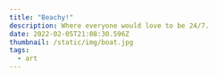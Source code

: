 ```yaml
---
title: "Beachy!"
description: Where everyone would love to be 24/7.
date: 2022-02-05T21:08:30.596Z
thumbnail: /static/img/boat.jpg
tags:
  - art
---
```

